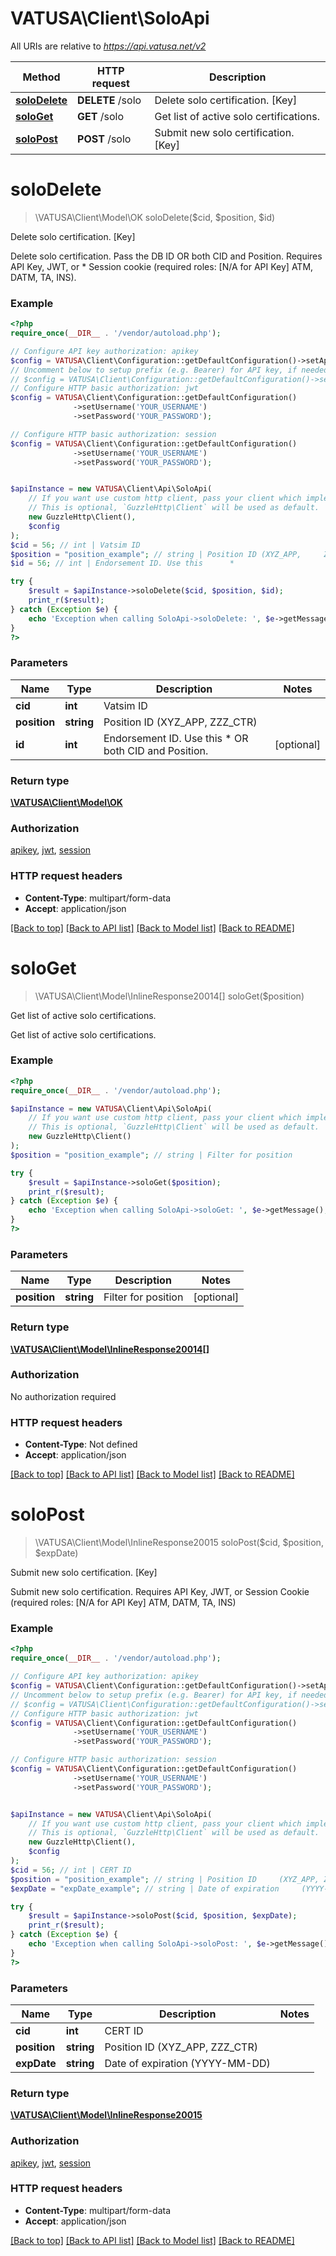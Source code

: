 # VATUSA\Client\SoloApi

All URIs are relative to *https://api.vatusa.net/v2*

Method | HTTP request | Description
------------- | ------------- | -------------
[**soloDelete**](SoloApi.md#soloDelete) | **DELETE** /solo | Delete solo certification. [Key]
[**soloGet**](SoloApi.md#soloGet) | **GET** /solo | Get list of active solo certifications.
[**soloPost**](SoloApi.md#soloPost) | **POST** /solo | Submit new solo certification. [Key]


# **soloDelete**
> \VATUSA\Client\Model\OK soloDelete($cid, $position, $id)

Delete solo certification. [Key]

Delete solo certification. Pass the DB ID OR both CID and Position. Requires API Key, JWT, or      *     Session cookie (required roles: [N/A     for API Key] ATM, DATM, TA, INS).

### Example
```php
<?php
require_once(__DIR__ . '/vendor/autoload.php');

// Configure API key authorization: apikey
$config = VATUSA\Client\Configuration::getDefaultConfiguration()->setApiKey('apikey', 'YOUR_API_KEY');
// Uncomment below to setup prefix (e.g. Bearer) for API key, if needed
// $config = VATUSA\Client\Configuration::getDefaultConfiguration()->setApiKeyPrefix('apikey', 'Bearer');
// Configure HTTP basic authorization: jwt
$config = VATUSA\Client\Configuration::getDefaultConfiguration()
              ->setUsername('YOUR_USERNAME')
              ->setPassword('YOUR_PASSWORD');

// Configure HTTP basic authorization: session
$config = VATUSA\Client\Configuration::getDefaultConfiguration()
              ->setUsername('YOUR_USERNAME')
              ->setPassword('YOUR_PASSWORD');


$apiInstance = new VATUSA\Client\Api\SoloApi(
    // If you want use custom http client, pass your client which implements `GuzzleHttp\ClientInterface`.
    // This is optional, `GuzzleHttp\Client` will be used as default.
    new GuzzleHttp\Client(),
    $config
);
$cid = 56; // int | Vatsim ID
$position = "position_example"; // string | Position ID (XYZ_APP,     ZZZ_CTR)
$id = 56; // int | Endorsement ID. Use this      *                           OR both CID and Position.

try {
    $result = $apiInstance->soloDelete($cid, $position, $id);
    print_r($result);
} catch (Exception $e) {
    echo 'Exception when calling SoloApi->soloDelete: ', $e->getMessage(), PHP_EOL;
}
?>
```

### Parameters

Name | Type | Description  | Notes
------------- | ------------- | ------------- | -------------
 **cid** | **int**| Vatsim ID |
 **position** | **string**| Position ID (XYZ_APP,     ZZZ_CTR) |
 **id** | **int**| Endorsement ID. Use this      *                           OR both CID and Position. | [optional]

### Return type

[**\VATUSA\Client\Model\OK**](../Model/OK.md)

### Authorization

[apikey](../../README.md#apikey), [jwt](../../README.md#jwt), [session](../../README.md#session)

### HTTP request headers

 - **Content-Type**: multipart/form-data
 - **Accept**: application/json

[[Back to top]](#) [[Back to API list]](../../README.md#documentation-for-api-endpoints) [[Back to Model list]](../../README.md#documentation-for-models) [[Back to README]](../../README.md)

# **soloGet**
> \VATUSA\Client\Model\InlineResponse20014[] soloGet($position)

Get list of active solo certifications.

Get list of active solo certifications.

### Example
```php
<?php
require_once(__DIR__ . '/vendor/autoload.php');

$apiInstance = new VATUSA\Client\Api\SoloApi(
    // If you want use custom http client, pass your client which implements `GuzzleHttp\ClientInterface`.
    // This is optional, `GuzzleHttp\Client` will be used as default.
    new GuzzleHttp\Client()
);
$position = "position_example"; // string | Filter for position

try {
    $result = $apiInstance->soloGet($position);
    print_r($result);
} catch (Exception $e) {
    echo 'Exception when calling SoloApi->soloGet: ', $e->getMessage(), PHP_EOL;
}
?>
```

### Parameters

Name | Type | Description  | Notes
------------- | ------------- | ------------- | -------------
 **position** | **string**| Filter for position | [optional]

### Return type

[**\VATUSA\Client\Model\InlineResponse20014[]**](../Model/InlineResponse20014.md)

### Authorization

No authorization required

### HTTP request headers

 - **Content-Type**: Not defined
 - **Accept**: application/json

[[Back to top]](#) [[Back to API list]](../../README.md#documentation-for-api-endpoints) [[Back to Model list]](../../README.md#documentation-for-models) [[Back to README]](../../README.md)

# **soloPost**
> \VATUSA\Client\Model\InlineResponse20015 soloPost($cid, $position, $expDate)

Submit new solo certification. [Key]

Submit new solo certification. Requires API Key, JWT, or Session Cookie (required roles:     [N/A for API Key] ATM, DATM, TA, INS)

### Example
```php
<?php
require_once(__DIR__ . '/vendor/autoload.php');

// Configure API key authorization: apikey
$config = VATUSA\Client\Configuration::getDefaultConfiguration()->setApiKey('apikey', 'YOUR_API_KEY');
// Uncomment below to setup prefix (e.g. Bearer) for API key, if needed
// $config = VATUSA\Client\Configuration::getDefaultConfiguration()->setApiKeyPrefix('apikey', 'Bearer');
// Configure HTTP basic authorization: jwt
$config = VATUSA\Client\Configuration::getDefaultConfiguration()
              ->setUsername('YOUR_USERNAME')
              ->setPassword('YOUR_PASSWORD');

// Configure HTTP basic authorization: session
$config = VATUSA\Client\Configuration::getDefaultConfiguration()
              ->setUsername('YOUR_USERNAME')
              ->setPassword('YOUR_PASSWORD');


$apiInstance = new VATUSA\Client\Api\SoloApi(
    // If you want use custom http client, pass your client which implements `GuzzleHttp\ClientInterface`.
    // This is optional, `GuzzleHttp\Client` will be used as default.
    new GuzzleHttp\Client(),
    $config
);
$cid = 56; // int | CERT ID
$position = "position_example"; // string | Position ID     (XYZ_APP, ZZZ_CTR)
$expDate = "expDate_example"; // string | Date of expiration     (YYYY-MM-DD)

try {
    $result = $apiInstance->soloPost($cid, $position, $expDate);
    print_r($result);
} catch (Exception $e) {
    echo 'Exception when calling SoloApi->soloPost: ', $e->getMessage(), PHP_EOL;
}
?>
```

### Parameters

Name | Type | Description  | Notes
------------- | ------------- | ------------- | -------------
 **cid** | **int**| CERT ID |
 **position** | **string**| Position ID     (XYZ_APP, ZZZ_CTR) |
 **expDate** | **string**| Date of expiration     (YYYY-MM-DD) |

### Return type

[**\VATUSA\Client\Model\InlineResponse20015**](../Model/InlineResponse20015.md)

### Authorization

[apikey](../../README.md#apikey), [jwt](../../README.md#jwt), [session](../../README.md#session)

### HTTP request headers

 - **Content-Type**: multipart/form-data
 - **Accept**: application/json

[[Back to top]](#) [[Back to API list]](../../README.md#documentation-for-api-endpoints) [[Back to Model list]](../../README.md#documentation-for-models) [[Back to README]](../../README.md)

